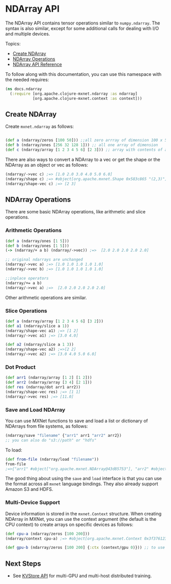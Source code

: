 <!---
  Licensed to the Apache Software Foundation (ASF) under one
  or more contributor license agreements.  See the NOTICE file
  distributed with this work for additional information
  regarding copyright ownership.  The ASF licenses this file
  to you under the Apache License, Version 2.0 (the
  "License"); you may not use this file except in compliance
  with the License.  You may obtain a copy of the License at

    http://www.apache.org/licenses/LICENSE-2.0

  Unless required by applicable law or agreed to in writing,
  software distributed under the License is distributed on an
  "AS IS" BASIS, WITHOUT WARRANTIES OR CONDITIONS OF ANY
  KIND, either express or implied.  See the License for the
  specific language governing permissions and limitations
  under the License.
-->

# NDArray API


The NDArray API contains tensor operations similar to `numpy.ndarray`. The syntax is also similar, except for some additional calls for dealing with I/O and multiple devices.

Topics:

* [Create NDArray](#create-ndarray)
* [NDArray Operations](#ndarray-operations)
* [NDArray API Reference](http://mxnet.incubator.apache.org/api/clojure/docs/org.apache.clojure-mxnet.ndarray.html)

To follow along with this documentation, you can use this namespace with the needed requires:

```clojure
(ns docs.ndarray
  (:require [org.apache.clojure-mxnet.ndarray :as ndarray]
            [org.apache.clojure-mxnet.context :as context]))
```


## Create NDArray

Create `mxnet.ndarray` as follows:

```clojure

(def a (ndarray/zeros [100 50])) ;;all zero arrray of dimension 100 x 50
(def b (ndarray/ones [256 32 128 1])) ;; all one array of dimension
(def c (ndarray/array [1 2 3 4 5 6] [2 3])) ;; array with contents of a shape 2 x 3
```

There are also ways to convert a NDArray to a vec or get the shape or the NDArray as an object or vec as follows:

```clojure
(ndarray/->vec c) ;=> [1.0 2.0 3.0 4.0 5.0 6.0]
(ndarray/shape c) ;=> #object[org.apache.mxnet.Shape 0x583c865 "(2,3)"]
(ndarray/shape-vec c) ;=> [2 3]
```


## NDArray Operations

There are some basic NDArray operations, like arithmetic and slice operations.

### Arithmetic Operations

```clojure
(def a (ndarray/ones [1 5]))
(def b (ndarray/ones [1 5]))
(-> (ndarray/+ a b) (ndarray/->vec)) ;=>  [2.0 2.0 2.0 2.0 2.0]

;; original ndarrays are unchanged
(ndarray/->vec a) ;=> [1.0 1.0 1.0 1.0 1.0]
(ndarray/->vec b) ;=> [1.0 1.0 1.0 1.0 1.0]

;;inplace operators
(ndarray/+= a b)
(ndarray/->vec a) ;=>  [2.0 2.0 2.0 2.0 2.0]
```

Other arithmetic operations are similar.


### Slice Operations

```clojure
(def a (ndarray/array [1 2 3 4 5 6] [3 2]))
(def a1 (ndarray/slice a 1))
(ndarray/shape-vec a1) ;=> [1 2]
(ndarray/->vec a1) ;=> [3.0 4.0]

(def a2 (ndarray/slice a 1 3))
(ndarray/shape-vec a2) ;=>[2 2]
(ndarray/->vec a2) ;=> [3.0 4.0 5.0 6.0]
```

### Dot Product

```clojure
(def arr1 (ndarray/array [1 2] [1 2]))
(def arr2 (ndarray/array [3 4] [2 1]))
(def res (ndarray/dot arr1 arr2))
(ndarray/shape-vec res) ;=> [1 1]
(ndarray/->vec res) ;=> [11.0]
```

### Save and Load NDArray

You can use MXNet functions to save and load a list or dictionary of NDArrays from file systems, as follows:

```clojure
(ndarray/save "filename" {"arr1" arr1 "arr2" arr2})
;; you can also do "s3://path" or "hdfs"
```

To load:

```clojure
(def from-file (ndarray/load "filename"))
from-file
;=>{"arr1" #object["org.apache.mxnet.NDArray@43d85753"], "arr2" #object["org.apache.mxnet.NDArray@5c93def4"]}
```

The good thing about using the `save` and `load` interface is that you can use the format across all `mxnet` language bindings. They also already support Amazon S3 and HDFS.

### Multi-Device Support

Device information is stored in the `mxnet.Context` structure. When creating NDArray in MXNet, you can use the context argument (the default is the CPU context) to create arrays on specific devices as follows:

```clojure
(def cpu-a (ndarray/zeros [100 200]))
(ndarray/context cpu-a) ;=> #object[org.apache.mxnet.Context 0x3f376123 "cpu(0)"]

(def gpu-b (ndarray/zeros [100 200] {:ctx (context/gpu 0)})) ;; to use with gpu

```

## Next Steps
* See [KVStore API](kvstore.md) for multi-GPU and multi-host distributed training.
